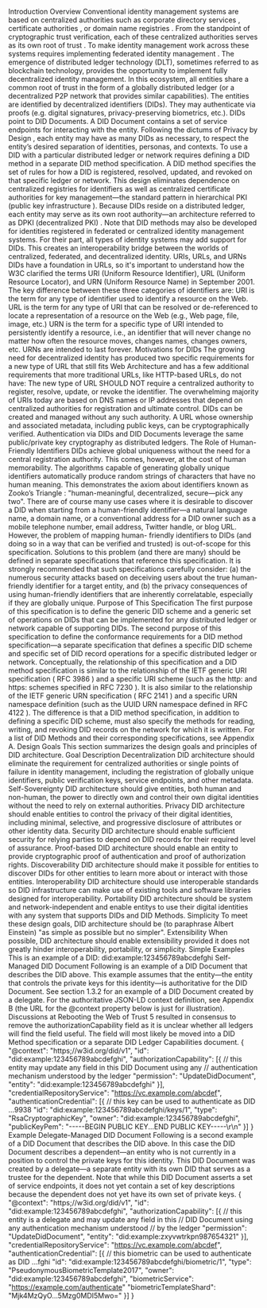 Introduction Overview Conventional identity management systems are based on centralized authorities such as corporate directory services , certificate authorities , or domain name registries . From the standpoint of cryptographic trust verification, each of these centralized authorities serves as its own root of trust . To make identity management work across these systems requires implementing federated identity management . The emergence of distributed ledger technology (DLT), sometimes referred to as blockchain technology, provides the opportunity to implement fully decentralized identity management. In this ecosystem, all entities share a common root of trust in the form of a globally distributed ledger (or a decentralized P2P network that provides similar capabilities). The entities are identified by decentralized identifiers (DIDs). They may authenticate via proofs (e.g. digital signatures, privacy-preserving biometrics, etc.). DIDs point to DID Documents. A DID Document contains a set of service endpoints for interacting with the entity. Following the dictums of Privacy by Design , each entity may have as many DIDs as necessary, to respect the entity’s desired separation of identities, personas, and contexts. To use a DID with a particular distributed ledger or network requires defining a DID method in a separate DID method specification. A DID method specifies the set of rules for how a DID is registered, resolved, updated, and revoked on that specific ledger or network. This design eliminates dependence on centralized registries for identifiers as well as centralized certificate authorities for key management—the standard pattern in hierarchical PKI (public key infrastructure ). Because DIDs reside on a distributed ledger, each entity may serve as its own root authority—an architecture referred to as DPKI (decentralized PKI) . Note that DID methods may also be developed for identities registered in federated or centralized identity management systems. For their part, all types of identity systems may add support for DIDs. This creates an interoperability bridge between the worlds of centralized, federated, and decentralized identity. URIs, URLs, and URNs DIDs have a foundation in URLs, so it's important to understand how the W3C clarified the terms URI (Uniform Resource Identifier), URL (Uniform Resource Locator), and URN (Uniform Resource Name) in September 2001. The key difference between these three categories of identifiers are: URI is the term for any type of identifier used to identify a resource on the Web. URL is the term for any type of URI that can be resolved or de-referenced to locate a representation of a resource on the Web (e.g., Web page, file, image, etc.) URN is the term for a specific type of URI intended to persistently identify a resource, i.e., an identifier that will never change no matter how often the resource moves, changes names, changes owners, etc. URNs are intended to last forever. Motivations for DIDs The growing need for decentralized identity has produced two specific requirements for a new type of URL that still fits Web Architecture and has a few additional requirements that more traditional URLs, like HTTP-based URLs, do not have: The new type of URL SHOULD NOT require a centralized authority to register, resolve, update, or revoke the identifier. The overwhelming majority of URIs today are based on DNS names or IP addresses that depend on centralized authorities for registration and ultimate control. DIDs can be created and managed without any such authority. A URL whose ownership and associated metadata, including public keys, can be cryptographically verified. Authentication via DIDs and DID Documents leverage the same public/private key cryptography as distributed ledgers. The Role of Human-Friendly Identifiers DIDs achieve global uniqueness without the need for a central registration authority. This comes, however, at the cost of human memorability. The algorithms capable of generating globally unique identifiers automatically produce random strings of characters that have no human meaning. This demonstrates the axiom about identifiers known as Zooko’s Triangle : "human-meaningful, decentralized, secure—pick any two". There are of course many use cases where it is desirable to discover a DID when starting from a human-friendly identifier—a natural language name, a domain name, or a conventional address for a DID owner such as a mobile telephone number, email address, Twitter handle, or blog URL. However, the problem of mapping human- friendly identifiers to DIDs (and doing so in a way that can be verified and trusted) is out-of-scope for this specification. Solutions to this problem (and there are many) should be defined in separate specifications that reference this specification. It is strongly recommended that such specifications carefully consider: (a) the numerous security attacks based on deceiving users about the true human-friendly identifier for a target entity, and (b) the privacy consequences of using human-friendly identifiers that are inherently correlatable, especially if they are globally unique. Purpose of This Specification The first purpose of this specification is to define the generic DID scheme and a generic set of operations on DIDs that can be implemented for any distributed ledger or network capable of supporting DIDs. The second purpose of this specification to define the conformance requirements for a DID method specification—a separate specification that defines a specific DID scheme and specific set of DID record operations for a specific distributed ledger or network. Conceptually, the relationship of this specification and a DID method specification is similar to the relationship of the IETF generic URI specification ( RFC 3986 ) and a specific URI scheme (such as the http: and https: schemes specified in RFC 7230 ). It is also similar to the relationship of the IETF generic URN specification ( RFC 2141 ) and a specific URN namespace definition (such as the UUID URN namespace defined in RFC 4122 ). The difference is that a DID method specification, in addition to defining a specific DID scheme, must also specify the methods for reading, writing, and revoking DID records on the network for which it is written. For a list of DID Methods and their corresponding specifications, see Appendix A. Design Goals This section summarizes the design goals and principles of DID architecture. Goal Description Decentralization DID architecture should eliminate the requirement for centralized authorities or single points of failure in identity management, including the registration of globally unique identifiers, public verification keys, service endpoints, and other metadata. Self-Sovereignty DID architecture should give entities, both human and non-human, the power to directly own and control their own digital identities without the need to rely on external authorities. Privacy DID architecture should enable entities to control the privacy of their digital identities, including minimal, selective, and progressive disclosure of attributes or other identity data. Security DID architecture should enable sufficient security for relying parties to depend on DID records for their required level of assurance. Proof-based DID architecture should enable an entity to provide cryptographic proof of authentication and proof of authorization rights. Discoverability DID architecture should make it possible for entities to discover DIDs for other entities to learn more about or interact with those entities. Interoperability DID architecture should use interoperable standards so DID infrastructure can make use of existing tools and software libraries designed for interoperability. Portability DID architecture should be system and network-independent and enable entitys to use their digital identities with any system that supports DIDs and DID Methods. Simplicity To meet these design goals, DID architecture should be (to paraphrase Albert Einstein) "as simple as possible but no simpler". Extensibility When possible, DID architecture should enable extensibility provided it does not greatly hinder interoperability, portability, or simplicity. Simple Examples This is an example of a DID: did:example:123456789abcdefghi Self-Managed DID Document Following is an example of a DID Document that describes the DID above. This example assumes that the entity—the entity that controls the private keys for this identity—is authoritative for the DID Document. See section 1.3.2 for an example of a DID Document created by a delegate. For the authoritative JSON-LD context definition, see Appendix B (the URL for the @context property below is just for illustration). Discussions at Rebooting the Web of Trust 5 resulted in consensus to remove the authorizationCapability field as it is unclear whether all ledgers will find the field useful. The field will most likely be moved into a DID Method specification or a separate DID Ledger Capabilities document. { "@context": "https;//w3id.org/did/v1", "id": "did:example:123456789abcdefghi", "authorizationCapability": [{ // this entity may update any field in this DID Document using any // authentication mechanism understood by the ledger "permission": "UpdateDidDocument", "entity": "did:example:123456789abcdefghi" }], "credentialRepositoryService": "https://vc.example.com/abcdef", "authenticationCredential": [{ // this key can be used to authenticate as DID ...9938 "id": "did:example:123456789abcdefghi/keys/1", "type": "RsaCryptographicKey", "owner": "did:example:123456789abcdefghi", "publicKeyPem": "-----BEGIN PUBLIC KEY...END PUBLIC KEY-----\r\n" }] } Example Delegate-Managed DID Document Following is a second example of a DID Document that describes the DID above. In this case the DID Document describes a dependent—an entity who is not currently in a position to control the private keys for this identity. This DID Document was created by a delegate—a separate entity with its own DID that serves as a trustee for the dependent. Note that while this DID Document asserts a set of service endpoints, it does not yet contain a set of key descriptions because the dependent does not yet have its own set of private keys. { "@context": "https;//w3id.org/did/v1", "id": "did:example:123456789abcdefghi", "authorizationCapability": [{ // this entity is a delegate and may update any field in this // DID Document using any authentication mechanism understood // by the ledger "permission": "UpdateDidDocument", "entity": "did:example:zxyvwtrkpn987654321" }], "credentialRepositoryService": "https://vc.example.com/abcdef", "authenticationCredential": [{ // this biometric can be used to authenticate as DID ...fghi "id": "did:example:123456789abcdefghi/biometric/1", "type": "PseudonymousBiometricTemplate2017", "owner": "did:example:123456789abcdefghi", "biometricService": "https://example.com/authenticate" "biometricTemplateShard": "Mjk4MzQyO...5Mzg0MDI5Mwo=" }] }
